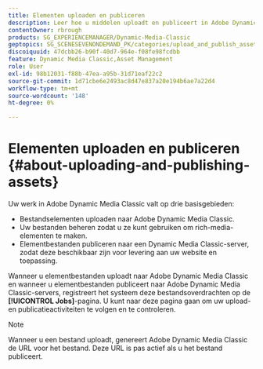```yaml
---
title: Elementen uploaden en publiceren
description: Leer hoe u middelen uploadt en publiceert in Adobe Dynamic Media Classic.
contentOwner: rbrough
products: SG_EXPERIENCEMANAGER/Dynamic-Media-Classic
geptopics: SG_SCENESEVENONDEMAND_PK/categories/upload_and_publish_assets
discoiquuid: 47dcbb26-b90f-40d7-964e-f08fe98fcdbb
feature: Dynamic Media Classic,Asset Management
role: User
exl-id: 98b12031-f88b-47ea-a95b-31d71eaf22c2
source-git-commit: 1d71cbe6e2493ac8d47e837a20e194b6ae7a22d4
workflow-type: tm+mt
source-wordcount: '148'
ht-degree: 0%

---
```


# Elementen uploaden en publiceren {#about-uploading-and-publishing-assets}

Uw werk in Adobe Dynamic Media Classic valt op drie basisgebieden:

* Bestandselementen uploaden naar Adobe Dynamic Media Classic.
* Uw bestanden beheren zodat u ze kunt gebruiken om rich-media-elementen te maken.
* Elementbestanden publiceren naar een Dynamic Media Classic-server, zodat deze beschikbaar zijn voor levering aan uw website en toepassing.

Wanneer u elementbestanden uploadt naar Adobe Dynamic Media Classic en wanneer u elementbestanden publiceert naar Adobe Dynamic Media Classic-servers, registreert het systeem deze bestandsoverdrachten op de **[!UICONTROL Jobs]**-pagina. U kunt naar deze pagina gaan om uw upload- en publicatieactiviteiten te volgen en te controleren.

>[!NOTE]
>
>Wanneer u een bestand uploadt, genereert Adobe Dynamic Media Classic de URL voor het bestand. Deze URL is pas actief als u het bestand publiceert.

<!-- >[!NOTE]
>
>A new Instant Publish feature was made available shortly after the release of Adobe Dynamic Media Classic 6.0. This feature, which publishes assets immediately with one step, is being rolled out gradually, replacing the **[!UICONTROL Mark for Publish]** functionality. Some users will continue to see the current interface and functionality for a while, until they are included in the rollout. In addition, some assets will continue to use the “Mark for Publish” process for a while after the rollout. -->
